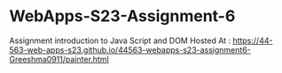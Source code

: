 
# WebApps-S23-Assignment-6
Assignment introduction to Java Script and DOM
Hosted At : https://44-563-web-apps-s23.github.io/44563-webapps-s23-assignment6-Greeshma0911/painter.html